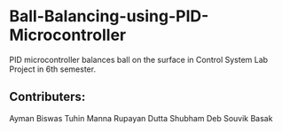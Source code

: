 # Ball-Balancing-using-PID-Microcontroller
PID microcontroller balances ball on the surface in Control System Lab Project in 6th semester.


## Contributers:
Ayman Biswas
Tuhin Manna
Rupayan Dutta
Shubham Deb
Souvik Basak
